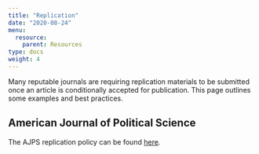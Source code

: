 ```yaml
---
title: "Replication"
date: "2020-08-24"
menu:
  resource:
    parent: Resources
type: docs
weight: 4
---
```


Many reputable journals are requiring replication materials to be submitted once an article is conditionally accepted for publication. This page outlines some examples and best practices. 

## American Journal of Political Science

The AJPS replication policy can be found [here](https://ajps.org/ajps-verification-policy/). 
